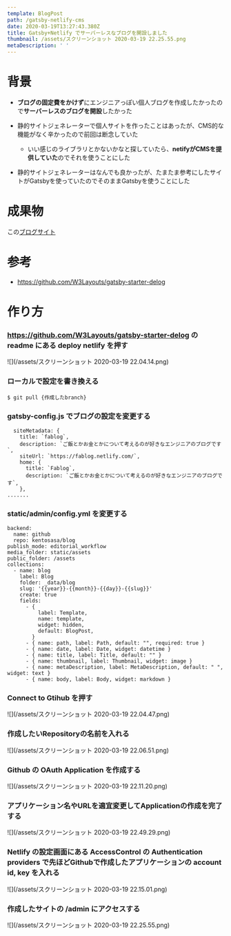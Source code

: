 ```yaml
---
template: BlogPost
path: /gatsby-netlify-cms
date: 2020-03-19T13:27:43.380Z
title: Gatsby+Netlify でサーバーレスなブログを開設しました
thumbnail: /assets/スクリーンショット 2020-03-19 22.25.55.png
metaDescription: ' '
---
```

# 背景

* **ブログの固定費をかけず**にエンジニアっぽい個人ブログを作成したかったので**サーバーレスのブログを開設**したかった
* 静的サイトジェネレーターで個人サイトを作ったことはあったが、CMS的な機能がなく辛かったので前回は断念していた

  * いい感じのライブラリとかないかなと探していたら、**netifyがCMSを提供していた**のでそれを使うことにした
* 静的サイトジェネレーターはなんでも良かったが、たまたま参考にしたサイトがGatsbyを使っていたのでそのままGatsbyを使うことにした

# 成果物

この[ブログサイト](https://fablog.netlify.com)

# 参考

* <https://github.com/W3Layouts/gatsby-starter-delog>

# 作り方

### <https://github.com/W3Layouts/gatsby-starter-delog> の readme にある deploy netlify を押す

![](/assets/スクリーンショット 2020-03-19 22.04.14.png)

### ローカルで設定を書き換える

```
$ git pull {作成したbranch}
```

### gatsby-config.js でブログの設定を変更する

```
  siteMetadata: {
    title: `fablog`,
    description: `ご飯とかお金とかについて考えるのが好きなエンジニアのブログです`,
    siteUrl: `https://fablog.netlify.com/`,
    home: {
      title: `Fablog`,
      description: `ご飯とかお金とかについて考えるのが好きなエンジニアのブログです`,
    },
.......
```

### static/admin/config.yml を変更する

```
backend:
  name: github
  repo: kentosasa/blog
publish_mode: editorial_workflow
media_folder: static/assets
public_folder: /assets
collections:
  - name: blog
    label: Blog
    folder: _data/blog
    slug: '{{year}}-{{month}}-{{day}}-{{slug}}'
    create: true
    fields:
      - {
          label: Template,
          name: template,
          widget: hidden,
          default: BlogPost,
        }
      - { name: path, label: Path, default: "", required: true }
      - { name: date, label: Date, widget: datetime }
      - { name: title, label: Title, default: "" }
      - { name: thumbnail, label: Thumbnail, widget: image }
      - { name: metaDescription, label: MetaDescription, default: " ", widget: text }
      - { name: body, label: Body, widget: markdown }
```

### Connect to Gtihub を押す

![](/assets/スクリーンショット 2020-03-19 22.04.47.png)

### 作成したいRepositoryの名前を入れる

![](/assets/スクリーンショット 2020-03-19 22.06.51.png)

### Github の OAuth Application を作成する

![](/assets/スクリーンショット 2020-03-19 22.11.20.png)

### アプリケーション名やURLを適宜変更してApplicationの作成を完了する

![](/assets/スクリーンショット 2020-03-19 22.49.29.png)

### Netlify の設定画面にある AccessControl の Authentication providers で先ほどGithubで作成したアプリケーションの account id, key を入れる

![](/assets/スクリーンショット 2020-03-19 22.15.01.png)

### 作成したサイトの /admin にアクセスする

![](/assets/スクリーンショット 2020-03-19 22.25.55.png)

